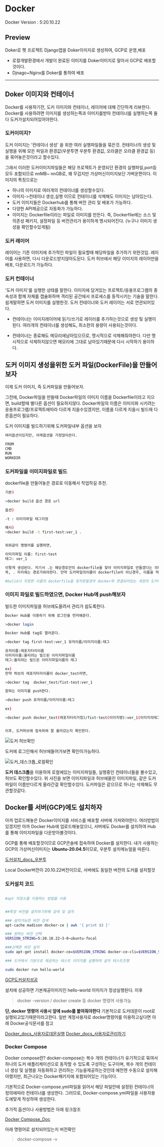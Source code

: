 # Docker

Docker Version : 5:20.10.22

## Preview
Doker로 펫 프로젝트 Django앱을 Doker이미지로 생성하여, GCP로 운영,배포

- 로컬개발환경에서 개발이 완료된 이미지를 Doker이미지로 말아서 GCP로 배포할것이다.
- Djnago+Nginx를 Doker를 통하여 배포

--------

## Doker 이미지와 컨테이너

Docker를 사용하기전, 도커 이미지와 컨테이너, 레이어에 대해 간단하게 리뷰한다.
Docker를 사용하려면 이미지를 생성하는쪽과 이미지를받아 컨테이너를 실행하는쪽 둘다 도커가설치되어있어야한다.


### 도커이미지?

도커 이미지는 '컨테이너 생성' 을 위한 여러 실행파일들을 묶은것.
컨테이너의 생성 및 실행을 위해 모든 파일과 환경값(우분투면 우분투 환경값, 오라클은 오라클 환경값 등)을 묶어놓은것이라고 할수있다.

그래서 이러한 도커이미지파일들은 해당 프로젝트가 운영되던 환경의 실행파일,port등 모두 포함되므로 nnMB~ nnGB로, 꽤 무겁지만 가상머신이미지보단 가벼운편이다.
이미지의 특징으로는

- 하나의 이미지로 여러개의 컨테이너를 생성할수있다.
- 이미지->컨테이너 생성,실행 이므로 컨테이너를 삭제해도 이미지는 남아있는다.
- 도커 이미지들은 Dockerhub를 통해 버전 관리 및 배포가 가능하다.
- 다양한 API제공으로 자동화가 가능하다.
- 이미지는 Dockerfile이라는 파일로 이미지를 만든다. 즉, Dockerfile에는 소스 및 의존성 패키지, 설정파일 등 버전관리가 용이하게 명시되어진다. (누구나 이미지 생성을 확인할수있게됨)
  
### 도커 레이어

레이어는 기존 이미지에 추가적인 파일이 필요할때 해당파일을 추가하기 위한것임.
레이어를 사용하면, 다시 다운로드받지않아도된다.
도커 허브에서 해당 이미지의 레이어만을 배포, 다운로드가 가능하다.

### 도커 컨테이너

'도커 이미지'를 실행한 상태를 말한다. 이미지에 담겨있는 프로젝트/응용프로그램의 종속성과 함께 자체를 캡슐화하며 격리된 공간에서 프로세스를 동작시키는 기술을 말한다.
쉽게말하면 도커 이미지를 실행한것.
도커 컨테이너와 도커 레이어는 서로 연관되어있다.

- 컨테이너는 이미지레이어에 읽기/쓰기로 레이러를 추가하는것으로 생성 및 실행이된다. 여러개의 컨테이너를 생성해도, 최소한의 용량이 사용되는것이다.

- 컨테이너는 종료해도 메모리에남아있으므로, 명시적으로 삭제해줘야한다. 다만 명시적으로 삭제하지않으면 메모리에 그대로 남아있기때문에 다시 시작하기 용이하다.


## 도커 이미지 생성을위한 도커 파일(DockerFile)을 만들어보자

이제 도커 이미지, 즉 도커파일을 만들어보자.

그전에, Docker파일을 만들때 Docker파일의 이미지 이름을 Dockerfile이라고 지으면, build할때 별다른 옵션이 필요하지않다. Docker파일의 이름은 이미지화 시키려는 응용프로그램/프로젝트에따라 다르게 지을수있겠지만, 이름을 다르게 지을시 빌드때 다른옵션이 필요하다.


도커 이미지를 빌드하기위해 도커파일내부 옵션을 보자

```python
여러옵션이있지만, 아래옵션을 가장많이쓴다.

FROM
CMD
RUN
WORKDIR

```


### 도커파일을 이미지파일로 빌드

dockerfile을 만들어놓은 경로로 이동해서 작업하길 추천.

```bash
기본)

>docker build 옵션 경로 url  

옵션)

-t : 이미지파일 태그지정

예시)
>docker build -t first-test:ver_1 .


위와같이 명령어를 실행하면,

이미지파일 이름: first-test
태그: ver_1

이렇게 생성된다. 저기서 .는 해당경로안의 dockerfile을 찾아 이미지파일로 만들겠다는 의미이다.
즉, . 자리에는 경로가와야한다. 만약 도커파일의이름이 dockerfile이 아닌경우, 이름을 적어줘야한다.

#bulid시 지정한 이름의 dockerfile을 찾지못할경우 docker와 연결되어있는 계정의 도커허브의 레포지터리에서 pull을 실행해 파일을 받아온다.

```

### 이미지 파일로 빌드하였으면, Docker Hub에 push해보자

빌드한 이미지파일을 허브에도올려서 관리가 쉽도록한다.

```bash
Docker Hub를 이용하기 위해 로그인을 먼저해준다.

>docker login

Docker Hub를 tag로 열어준다.

>docker tag first-test:ver_1 유저이름/이미지이름:태그

유저이름:레포지터리이름
이미지이름:올리려는 빌드된 이미지파일이름
태그:올리려는 빌드된 이미지파일이름의 태그

ex)
만약 허브의 레포지터리이름이 docker_test라면,

>docker tag  docker_test/fist-test:ver_1 

원하는 이미지를 push한다.

>docker push 유저이름/이미지이름:태그

ex)

>docker push docker_test(레포지터리가칭)/fist-test(이미지명):ver_1(이미지의태그명)


이후, 도커허브에 접속하여 잘 올라갔는지 확인한다.
```
![도커 허브확인](/docker_Manual/Docker_hub_1.PNG)

도커에 로그인해서 허브에들어가보면 확인이가능하다.

![도커_데스크톱_로컬확인](/docker_Manual/Docker_image_1.PNG)

**도커 데스크톱**을 이용하여 로컬에있는 이미지파일들, 실행중인 컨테이너들을 볼수있고, 허브도 확인할수있다.
위 사진을 보면 이미지파일과 허브에올린 이미지파일, 같은 도커파일이 이름만다르게 올라간걸 확인할수있다.
도커파일은 같으므로 하나는 삭제해도 무관할것같다.


## Docker를 서버(GCP)에도 설치하자

아까 업로드해놓은 Docker이미지를 서비스를 배포할 서버에 가져와야한다.
여러방법이있겠지만 아까 Docker Hub에 업로드해놓았으니, 서버에도 Docker를 설치하여 Hub를 통해 이미지파일을 다운받아볼것이다.

GCP를 통해 배포할것이므로 GCP콘솔에 접속하여 Docker를 설치한다.
내가 사용하는 GCP의 가상머신이미지는 **Ubuntu-20.04.5**이므로, 우분투 설치메뉴얼을 따른다.

[도커설치_docs_우분투](https://docs.docker.com/engine/install/ubuntu/)

Local Docker버전이 20.10.22버전이므로, 서버에도 동일한 버전의 도커를 설치할것

### 도커설치 코드

```bash

#apt 저장소를 이용하는 방법을 사용


##특정 버전을 설치하기위해 검색 및 설치

### 설치가능한 버전 검색
apt-cache madison docker-ce | awk '{ print $3 }'

### 원하는 버전 선택
VERSION_STRING=5:20.10.22~3-0~ubuntu-focal

###선택한 버전 설치
sudo apt-get install docker-ce=$VERSION_STRING docker-ce-cli=$VERSION_STRING containerd.io docker-buildx-plugin docker-compose-plugin 

### 도커에서 기본으로 제공하는 테스트 이미지를 실행하여 설치 테스트진행

sudo docker run hello-world
```

[GCP도커설치성공](/docker_Manual/Docker_GCP_install_step1.PNG)

설치에 성공하면 기본제공이미지인 hello-world 이미지가 정상실행된다.
이후

>docker -version / docker create 등 docker 명령어 사용가능

**단, docker 명령어 사용시 앞에 sudo를 붙여줘야한다**
기본적으로 도커데몬이 root로실행되고있기때문이라고한다. 
일반 계정사용자로 docker명령어를 이용하고싶다면 아래 Docker공식문서를 참고

[Docker_docs_사용자로데몬실행](https://docs.docker.com/engine/security/rootless/)
[Docker_docs_사용자로관리하기](https://docs.docker.com/engine/install/linux-postinstall/)

### Docker Compose

Docker compose란?
docker-compose는 복수 개의 컨테이너가 유기적으로 묶여서 하나의 도커 애플리케이션으로 동작할 수 있도록 구성하는 도구이며, 복수 개의 컨테이너 생성 및 실행을 자동화하고 관리하는 기능을제공하는것인데 예전엔 수동으로 설치해야했지만, 최근나오는 Docker패키지에 포함되어있는 기능이다.

기본적으로 Docker-compose.yml파일을 읽어서 해당 파일안에 설정된 컨테이너의 정의에따라 컨테이너를 생성한다.
그러므로, Docker-compose.yml파일을 사용자용도에맞게 작성하여 생성한다.

추가적 옵션이나 사용방법은 아래 링크참조

[Docker Compose_Doc](https://docs.docker.com/compose/)

아래 명령어로 설치되어있는지 버전확인

> docker-compose -v

